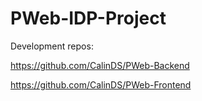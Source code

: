 # PWeb-IDP-Project
Development repos:

https://github.com/CalinDS/PWeb-Backend

https://github.com/CalinDS/PWeb-Frontend
